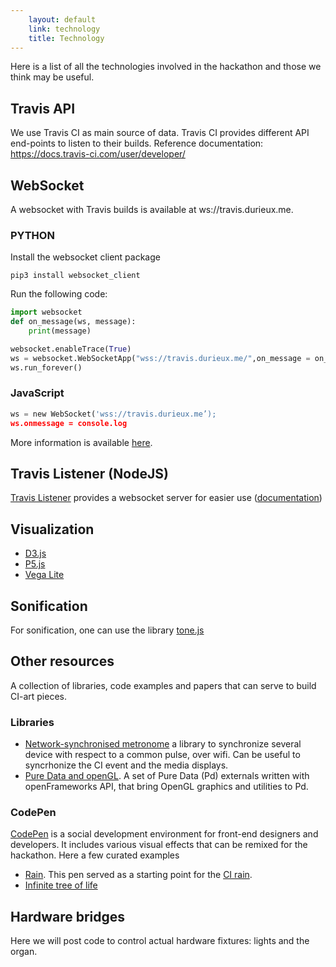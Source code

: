 ```yaml
---
    layout: default
    link: technology
    title: Technology 
---
```


Here is a list of all the technologies involved in the hackathon and those we think may be useful.

## Travis API
We use Travis CI as main source of data. Travis CI provides different API end-points to listen to their builds. Reference documentation: https://docs.travis-ci.com/user/developer/

## WebSocket
A websocket with Travis builds is available at ws://travis.durieux.me.

### PYTHON

Install the websocket client package

`pip3 install websocket_client`

Run the following code:

```Python
import websocket
def on_message(ws, message):
    print(message)

websocket.enableTrace(True)
ws = websocket.WebSocketApp("wss://travis.durieux.me/",on_message = on_message)
ws.run_forever()
```

### JavaScript

```Python
ws = new WebSocket('wss://travis.durieux.me’);
ws.onmessage = console.log
```
More information is available [here](/travis.html).

## Travis Listener (NodeJS)

[Travis Listener](https://github.com/tdurieux/travis-listener) provides a websocket server for easier use ([documentation](https://durieux.me/projects/travis_listener.html))

## Visualization

- [D3.js](https://d3js.org/)
- [P5.js](https://p5js.org/)
- [Vega Lite](https://vega.github.io/vega-lite/)

## Sonification

For sonification, one can use the library [tone.js](https://tonejs.github.io/)

## Other resources

A collection of libraries, code examples and papers that can serve to build CI-art pieces.

### Libraries

* [Network-synchronised metronome](https://github.com/chr15m/SyncJams) a library to synchronize several device with respect to a common pulse, over wifi. Can be useful to syncrhonize the CI event and the media displays.
* [Pure Data and openGL](https://github.com/Ant1r/ofxPof). A set of Pure Data (Pd) externals written with openFrameworks API, that bring OpenGL graphics and utilities to Pd.

### CodePen

[CodePen](https://codepen.io) is a social development environment for front-end designers and developers. It includes various visual effects that can be remixed for the hackathon. Here a few curated examples

* [Rain](https://codepen.io/MillerTime/pen/oXmgJe). This pen served as a starting point for the [CI rain](https://travis.durieux.me/rain.html).
* [Infinite tree of life](https://codepen.io/ge1doot/pen/vOQZGG)

## Hardware bridges

Here we will post code to control actual hardware fixtures: lights and the organ.
